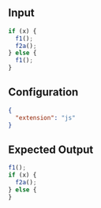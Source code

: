 
## Input
```javascript input
if (x) {
  f1();
  f2a();
} else {
  f1();
}
```

## Configuration
```json configuration
{
  "extension": "js"
}
```

## Expected Output
```javascript expected output
f1();
if (x) {
  f2a();
} else {
}
```
